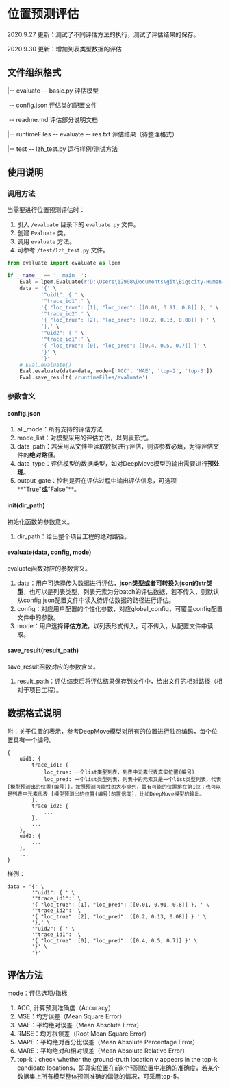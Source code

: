 # 位置预测评估

2020.9.27 更新：测试了不同评估方法的执行，测试了评估结果的保存。

2020.9.30 更新：增加列表类型数据的评估

## 文件组织格式

|-- evaluate -- basic.py 评估模型

​					  -- config.json 评估类的配置文件

​					  -- readme.md 评估部分说明文档

|-- runtimeFiles -- evaluate -- res.txt 评估结果（待整理格式）

|-- test -- lzh_test.py	运行样例/测试方法

## 使用说明

### 调用方法

当需要进行位置预测评估时：

1. 引入 `/evaluate` 目录下的 `evaluate.py` 文件。
2. 创建 `Evaluate` 类。
3. 调用 `evaluate` 方法。
4. 可参考 `/test/lzh_test.py` 文件。

```python
from evaluate import evaluate as lpem

if __name__ == '__main__':
    Eval = lpem.Evaluate(r'D:\Users\12908\Documents\git\Bigscity-Human-Mobility-Prediction-Toolkit')
    data = '{' \
           '"uid1": { ' \
           '"trace_id1":' \
           '{ "loc_true": [1], "loc_pred": [[0.01, 0.91, 0.8]] }, ' \
           '"trace_id2":' \
           '{ "loc_true": [2], "loc_pred": [[0.2, 0.13, 0.08]] } ' \
           '},' \
           '"uid2": { ' \
           '"trace_id1":' \
           '{ "loc_true": [0], "loc_pred": [[0.4, 0.5, 0.7]] }' \
           '}' \
           '}'
    # Eval.evaluate()
    Eval.evaluate(data=data, mode=['ACC', 'MAE', 'top-2', 'top-3'])
    Eval.save_result('/runtimeFiles/evaluate')
```

### 参数含义

#### config.json

1. all_mode：所有支持的评估方法
2. mode_list：对模型采用的评估方法，以列表形式。
3. data_path：若采用从文件中读取数据进行评估，则该参数必填，为待评估文件的**绝对路径**。
4. data_type：评估模型的数据类型，如对DeepMove模型的输出需要进行**预处理**。
5. output_gate：控制是否在评估过程中输出评估信息，可选项**"True"**或**"False"**。

#### __init__(dir_path)

初始化函数的参数意义。

1. dir_path：给出整个项目工程的绝对路径。

#### evaluate(data, config, mode)

evaluate函数对应的参数含义。

1. data：用户可选择传入数据进行评估，**json类型或者可转换为json的str类型**，也可以是列表类型，列表元素为分batch的评估数据，若不传入，则默认从config.json配置文件中读入待评估数据的路径进行评估。
2. config：对应用户配置的个性化参数，对应global_config，可覆盖config配置文件中的参数。
3. mode：用户选择**评估方法**，以列表形式传入，可不传入，从配置文件中读取。

#### save_result(result_path)

save_result函数对应的参数含义。

1. result_path：评估结束后将评估结果保存到文件中，给出文件的相对路径（相对于项目工程）。

## 数据格式说明

附：关于位置的表示，参考DeepMove模型对所有的位置进行独热编码，每个位置具有一个编号。

```
{
	uid1: {
		trace_id1: {
			loc_true: 一个list类型列表，列表中元素代表真实位置(编号)
			loc_pred: 一个list类型列表，列表中的元素又是一个list类型列表，代表 [模型预测出的位置(编号)]。按照预测可能性的大小排列，最有可能的位置排在第1位；也可以是列表中元素代表 [模型预测出的位置(编号)的置信度]，比如DeepMove模型的输出。
		},
		trace_id2: {
			...
		},
		...
	},
	uid2: {
		...
	},
	...
}
```

样例：

```
data = '{' \
        '"uid1": { ' \
        '"trace_id1":' \
        '{ "loc_true": [1], "loc_pred": [[0.01, 0.91, 0.8]] }, ' \
        '"trace_id2":' \
        '{ "loc_true": [2], "loc_pred": [[0.2, 0.13, 0.08]] } ' \
        '},' \
        '"uid2": { ' \
        '"trace_id1":' \
        '{ "loc_true": [0], "loc_pred": [[0.4, 0.5, 0.7]] }' \
        '}' \
        '}'
```

## 评估方法

mode：评估选项/指标

1. ACC, 计算预测准确度（Accuracy）
2. MSE：均方误差（Mean Square Error）
3. MAE：平均绝对误差（Mean Absolute Error）
4. RMSE：均方根误差（Root Mean Square Error）
5. MAPE：平均绝对百分比误差（Mean Absolute Percentage Error）
6. MARE：平均绝对和相对误差（Mean Absolute Relative Error）
7. top-k：check whether the ground-truth location v appears in the top-k candidate locations，即真实位置在前k个预测位置中准确的准确度，若某个数据集上所有模型整体预测准确的偏低的情况，可采用top-5。